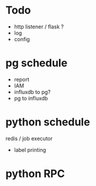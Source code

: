 

# Todo

- http listener / flask ?
- log
- config

# pg schedule

- report
- IAM
- influxdb to pg?
- pg to influxdb

# python schedule
 redis / job executor

- label printing


# python RPC


